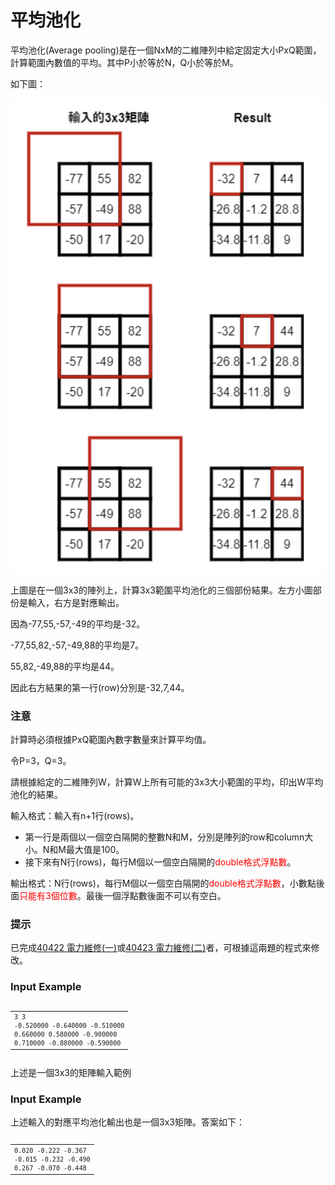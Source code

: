 # 平均池化
<div data-step="14" data-intro="<p>描述中 <i class='fa fa-clipboard'></i> 按鈕可協助你複製到剪貼簿，並貼到本機實驗。</p> <p>若題目有特殊的字元格式，那在範例輸入/輸出測資不適用複製貼上，請務必小心</p>">
<p>平均池化(Average pooling)是在一個NxM的二維陣列中給定固定大小PxQ範圍，計算範圍內數值的平均。其中P小於等於N，Q小於等於M。</p>
<p>如下圖：</p>
<img src="/img/image.jpg">
<p>上圖是在一個3x3的陣列上，計算3x3範圍平均池化的三個部份結果。左方小圖部份是輸入，右方是對應輸出。</p>
<p>因為-77,55,-57,-49的平均是-32。</p>
<p>-77,55,82,-57,-49,88的平均是7。</p>
<p>55,82,-49,88的平均是44。</p>
<p>因此右方結果的第一行(row)分別是-32,7,44。</p>
<h3 class="content-subhead">注意</h3><p>計算時必須根據PxQ範圍內數字數量來計算平均值。</p>
<p>令P=3，Q=3。</p>
<p>請根據給定的二維陣列W，計算W上所有可能的3x3大小範圍的平均，印出W平均池化的結果。</p>
<p>輸入格式：輸入有n+1行(rows)。</p>
<ul>
<li>第一行是兩個以一個空白隔開的整數N和M，分別是陣列的row和column大小。N和M最大值是100。</li>
<li>接下來有N行(rows)，每行M個以一個空白隔開的<font color="red">double格式浮點數</font>。</li>
</ul>
<p>輸出格式：N行(rows)，每行M個以一個空白隔開的<font color="red">double格式浮點數</font>，小數點後面<font color="red">只能有3個位數</font>。最後一個浮點數後面不可以有空白。</p>
<h3 class="content-subhead">提示</h3><p>已完成<a href="http://140.135.65.53:8800/problem/0/40422">40422 電力維修(一)</a>或<a href="http://140.135.65.53:8800/problem/0/40423">40423 電力維修(二)</a>者，可根據這兩題的程式來修改。</p>
<h3 class="content-subhead">Input Example</h3><pre><code><span class="fw-code-copy-button pure-button"><i class="fa fa-clipboard"></i></span><div id="highlighter_338937" class="syntaxhighlighter nogutter  "><table border="0" cellpadding="0" cellspacing="0"><tbody><tr><td class="code"><div class="container"><div class="line number1 index0 alt2"><code class="plain">3 3</code></div><div class="line number2 index1 alt1"><code class="plain">-0.520000 -0.640000 -0.510000</code></div><div class="line number3 index2 alt2"><code class="plain">0.660000 0.580000 -0.900000</code></div><div class="line number4 index3 alt1"><code class="plain">0.710000 -0.880000 -0.590000</code></div></div></td></tr></tbody></table></div></code></pre>
<p>上述是一個3x3的矩陣輸入範例</p>
<h3 class="content-subhead">Input Example</h3><p>上述輸入的對應平均池化輸出也是一個3x3矩陣。答案如下：</p>
<pre><code><span class="fw-code-copy-button pure-button"><i class="fa fa-clipboard"></i></span><div id="highlighter_795652" class="syntaxhighlighter nogutter  "><table border="0" cellpadding="0" cellspacing="0"><tbody><tr><td class="code"><div class="container"><div class="line number1 index0 alt2"><code class="plain">0.020 -0.222 -0.367</code></div><div class="line number2 index1 alt1"><code class="plain">-0.015 -0.232 -0.490</code></div><div class="line number3 index2 alt2"><code class="plain">0.267 -0.070 -0.448</code></div></div></td></tr></tbody></table></div></code></pre></div>
